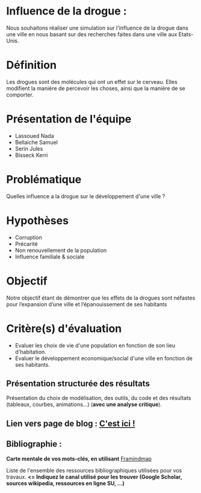 # Influence de la drogue :

Nous souhaitons réaliser une simulation sur l'influence de la drogue dans une ville en nous basant sur des recherches faites dans une ville aux Etats-Unis.

# Définition 

Les drogues sont des molécules qui ont un effet sur le cerveau. Elles modifient la manière de percevoir les choses, ainsi que la manière de se comporter. 

# Présentation de l'équipe 

- Lassoued Nada 
- Bellaiche Samuel 
- Serin Jules 
- Bisseck Kerri 

# Problématique

Quelles influence a la drogue sur le développement d'une ville ? 

# Hypothèses 

- Corruption 
- Précarité
- Non renouvellement de la population 
- Influence familiale & sociale

# Objectif 
Notre objectif étant de démontrer que les effets de la drogues sont néfastes pour l’expansion d’une ville et l’épanouissement de ses habitants


# Critère(s) d'évaluation 
- Evaluer les choix de vie d'une population en fonction de son lieu d'habitation.
- Evaluer le développement economique/social d'une ville en fonction de ses habitants.


## Présentation structurée des résultats

Présentation du choix de modélisation, des outils, du code et des résultats (tableaux, courbes, animations...) (**avec une analyse critique**).

## Lien vers page de blog : <a href="blog.html"> C'est ici ! </a>

## Bibliographie :

**Carte mentale de vos mots-clés, en utilisant** <a href="https://framindmap.org/mindmaps/index.html">Framindmap </a> 

Liste de l'ensemble des ressources bibliographiques utilisées pour vos travaux. **<= Indiquez le canal utilisé pour les trouver (Google Scholar, sources wikipedia, ressources en ligne SU, ...)**
